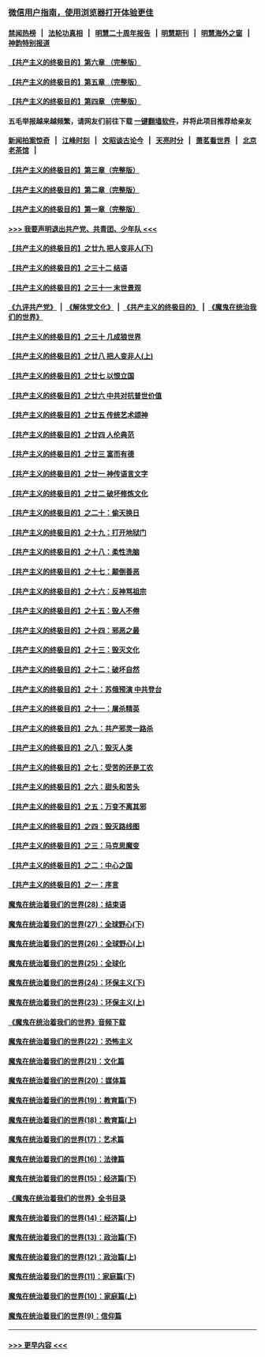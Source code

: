 ### [微信用户指南，使用浏览器打开体验更佳](https://github.com/gfw-breaker/banned-news1/blob/master/indexes/wechat-guide.md?t=0)
#### [禁闻热榜](热点新闻.md?t=0)  &nbsp;&nbsp;|&nbsp;&nbsp; [法轮功真相](https://github.com/gfw-breaker/truth/blob/master/README.md?t=0) &nbsp;&nbsp;|&nbsp;&nbsp; [明慧二十周年报告](https://github.com/gfw-breaker/mh-reports/blob/master/README.md?t=0) &nbsp;&nbsp;|&nbsp;&nbsp;[明慧期刊](https://github.com/gfw-breaker/mh-qikan) &nbsp;&nbsp;|&nbsp;&nbsp; [明慧海外之窗](https://github.com/gfw-breaker/mh-news/blob/master/README.md?t=0) &nbsp;&nbsp;|&nbsp;&nbsp; [神韵特别报道](https://github.com/gfw-breaker/mh-news/blob/master/shenyun.md?t=0)
#### [【共产主义的终极目的】第六章 （完整版）](../pages/nsc422/n11428913.md?t=02051022) 
#### [【共产主义的终极目的】第五章 （完整版）](../pages/nsc422/n11428912.md?t=02051022) 
#### [【共产主义的终极目的】第四章 （完整版）](../pages/nsc422/n11428907.md?t=02051022) 
#### 五毛举报越来越频繁，请网友们前往下载 [一键翻墙软件](https://github.com/gfw-breaker/ssr-accounts)，并将此项目推荐给亲友
#### [新闻拍案惊奇](https://github.com/gfw-breaker/banned-news1/blob/master/pages/link4.md) &nbsp;&nbsp;|&nbsp;&nbsp; [江峰时刻](https://github.com/gfw-breaker/banned-news1/blob/master/pages/link4.md) &nbsp;&nbsp;|&nbsp;&nbsp; [文昭谈古论今](https://github.com/gfw-breaker/banned-news1/blob/master/pages/link4.md) &nbsp;&nbsp;|&nbsp;&nbsp; [天亮时分](https://github.com/gfw-breaker/banned-news1/blob/master/pages/link4.md) &nbsp;&nbsp;|&nbsp;&nbsp; [萧茗看世界](https://github.com/gfw-breaker/banned-news1/blob/master/pages/link4.md) &nbsp;&nbsp;|&nbsp;&nbsp; [北京老茶馆](https://github.com/gfw-breaker/banned-news1/blob/master/pages/link4.md) &nbsp;&nbsp;|&nbsp;&nbsp; 
#### [【共产主义的终极目的】第三章（完整版）](../pages/nsc422/n11428848.md?t=02051022) 
#### [【共产主义的终极目的】第二章（完整版）](../pages/nsc422/n11428831.md?t=02051022) 
#### [【共产主义的终极目的】第一章（完整版）](../pages/nsc422/n11417651.md?t=02051022) 
#### [>>> 我要声明退出共产党、共青团、少年队 <<<](https://github.com/begood0513/goodnews/blob/master/quit/letter.md) 
#### [【共产主义的终极目的】之廿九 把人变非人(下)](../pages/nsc422/n11344140.md?t=02051022) 
#### [【共产主义的终极目的】之三十二 结语](../pages/nsc422/n11360535.md?t=02051022) 
#### [【共产主义的终极目的】之三十一 末世景观](../pages/nsc422/n11351129.md?t=02051022) 
#### [《九评共产党》](https://github.com/begood0513/9ping.md/blob/master/README.md) &nbsp;|&nbsp; [《解体党文化》](../../../../jtdwh.md/blob/master/README.md)  &nbsp;|&nbsp; [《共产主义的终极目的》](../../../../gczydzjmd.md/blob/master/README.md) &nbsp;|&nbsp; [《魔鬼在统治我们的世界》](../../../../mgztzwmdsj.md/blob/master/README.md) 
#### [【共产主义的终极目的】之三十 几成狼世界](../pages/nsc422/n11348280.md?t=02051022) 
#### [【共产主义的终极目的】之廿八 把人变非人(上)](../pages/nsc422/n11340492.md?t=02051022) 
#### [【共产主义的终极目的】之廿七 以恨立国](../pages/nsc422/n11336944.md?t=02051022) 
#### [【共产主义的终极目的】之廿六 中共对抗普世价值](../pages/nsc422/n11324785.md?t=02051022) 
#### [【共产主义的终极目的】之廿五 传统艺术颂神](../pages/nsc422/n11296396.md?t=02051022) 
#### [【共产主义的终极目的】之廿四 人伦典范](../pages/nsc422/n11296397.md?t=02051022) 
#### [【共产主义的终极目的】之廿三 富而有德](../pages/nsc422/n11283598.md?t=02051022) 
#### [【共产主义的终极目的】之廿一 神传语言文字](../pages/nsc422/n11263265.md?t=02051022) 
#### [【共产主义的终极目的】之廿二 破坏修炼文化](../pages/nsc422/n11245728.md?t=02051022) 
#### [【共产主义的终极目的】之二十：偷天换日](../pages/nsc422/n11238846.md?t=02051022) 
#### [【共产主义的终极目的】之十九：打开地狱门](../pages/nsc422/n11206376.md?t=02051022) 
#### [【共产主义的终极目的】之十八：柔性洗脑](../pages/nsc422/n11199994.md?t=02051022) 
#### [【共产主义的终极目的】之十七：颠倒善恶](../pages/nsc422/n11179782.md?t=02051022) 
#### [【共产主义的终极目的】之十六：反神骂祖宗](../pages/nsc422/n11166798.md?t=02051022) 
#### [【共产主义的终极目的】之十五：毁人不倦](../pages/nsc422/n11166792.md?t=02051022) 
#### [【共产主义的终极目的】之十四：邪恶之最](../pages/nsc422/n11150249.md?t=02051022) 
#### [【共产主义的终极目的】之十三：毁灭文化](../pages/nsc422/n11135227.md?t=02051022) 
#### [【共产主义的终极目的】之十二：破坏自然](../pages/nsc422/n11135214.md?t=02051022) 
#### [【共产主义的终极目的】之十：苏俄预演 中共登台](../pages/nsc422/n11118424.md?t=02051022) 
#### [【共产主义的终极目的】之十一：屠杀精英](../pages/nsc422/n11118442.md?t=02051022) 
#### [【共产主义的终极目的】之九：共产邪灵一路杀](../pages/nsc422/n11114139.md?t=02051022) 
#### [【共产主义的终极目的】之八：毁灭人类](../pages/nsc422/n11108503.md?t=02051022) 
#### [【共产主义的终极目的】之七：受苦的还是工农](../pages/nsc422/n11101809.md?t=02051022) 
#### [【共产主义的终极目的】之六：甜头和苦头](../pages/nsc422/n11096971.md?t=02051022) 
#### [【共产主义的终极目的】之五：万变不离其邪](../pages/nsc422/n11091285.md?t=02051022) 
#### [【共产主义的终极目的】之四：毁灭路线图](../pages/nsc422/n11086284.md?t=02051022) 
#### [【共产主义的终极目的】之三：马克思魔变](../pages/nsc422/n11061941.md?t=02051022) 
#### [【共产主义的终极目的】之二：中心之国](../pages/nsc422/n11047728.md?t=02051022) 
#### [【共产主义的终极目的】之一：序言](../pages/nsc422/n11086077.md?t=02051022) 
#### [魔鬼在统治着我们的世界(28)：结束语](../pages/nsc422/n10936246.md?t=02051022) 
#### [魔鬼在统治着我们的世界(27)：全球野心(下)](../pages/nsc422/n10928319.md?t=02051022) 
#### [魔鬼在统治着我们的世界(26)：全球野心(上)](../pages/nsc422/n10900318.md?t=02051022) 
#### [魔鬼在统治着我们的世界(25)：全球化](../pages/nsc422/n10788205.md?t=02051022) 
#### [魔鬼在统治着我们的世界(24)：环保主义(下)](../pages/nsc422/n10695307.md?t=02051022) 
#### [魔鬼在统治着我们的世界(23)：环保主义(上)](../pages/nsc422/n10688613.md?t=02051022) 
#### [《魔鬼在统治着我们的世界》音频下载](../pages/nsc422/n10635553.md?t=02051022) 
#### [魔鬼在统治着我们的世界(22)：恐怖主义](../pages/nsc422/n10614727.md?t=02051022) 
#### [魔鬼在统治着我们的世界(21)：文化篇](../pages/nsc422/n10597706.md?t=02051022) 
#### [魔鬼在统治着我们的世界(20)：媒体篇](../pages/nsc422/n10586579.md?t=02051022) 
#### [魔鬼在统治着我们的世界(19)：教育篇(下)](../pages/nsc422/n10564808.md?t=02051022) 
#### [魔鬼在统治着我们的世界(18)：教育篇(上)](../pages/nsc422/n10526970.md?t=02051022) 
#### [魔鬼在统治着我们的世界(17)：艺术篇](../pages/nsc422/n10499093.md?t=02051022) 
#### [魔鬼在统治着我们的世界(16)：法律篇](../pages/nsc422/n10485969.md?t=02051022) 
#### [魔鬼在统治着我们的世界(15)：经济篇(下)](../pages/nsc422/n10469975.md?t=02051022) 
#### [《魔鬼在统治着我们的世界》全书目录](../pages/nsc422/n10464261.md?t=02051022) 
#### [魔鬼在统治着我们的世界(14)：经济篇(上)](../pages/nsc422/n10457370.md?t=02051022) 
#### [魔鬼在统治着我们的世界(13)：政治篇(下)](../pages/nsc422/n10448270.md?t=02051022) 
#### [魔鬼在统治着我们的世界(12)：政治篇(上)](../pages/nsc422/n10444576.md?t=02051022) 
#### [魔鬼在统治着我们的世界(11)：家庭篇(下)](../pages/nsc422/n10440961.md?t=02051022) 
#### [魔鬼在统治着我们的世界(10)：家庭篇(上)](../pages/nsc422/n10435448.md?t=02051022) 
#### [魔鬼在统治着我们的世界(9)：信仰篇](../pages/nsc422/n10432159.md?t=02051022) 

----
#### [ >>> 更早内容 <<< ](../indexes/nsc422-earlier.md)
